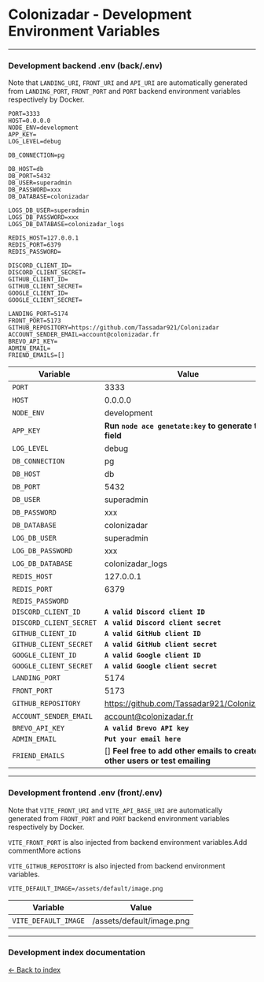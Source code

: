 # Colonizadar - Development Environment Variables

---

### Development backend .env (back/.env)

Note that `LANDING_URI`, `FRONT_URI` and `API_URI` are automatically generated from `LANDING_PORT`, `FRONT_PORT` and `PORT` backend environment variables respectively by Docker.

```
PORT=3333
HOST=0.0.0.0
NODE_ENV=development
APP_KEY=
LOG_LEVEL=debug

DB_CONNECTION=pg

DB_HOST=db
DB_PORT=5432
DB_USER=superadmin
DB_PASSWORD=xxx
DB_DATABASE=colonizadar

LOGS_DB_USER=superadmin
LOGS_DB_PASSWORD=xxx
LOGS_DB_DATABASE=colonizadar_logs

REDIS_HOST=127.0.0.1
REDIS_PORT=6379
REDIS_PASSWORD=

DISCORD_CLIENT_ID=
DISCORD_CLIENT_SECRET=
GITHUB_CLIENT_ID=
GITHUB_CLIENT_SECRET=
GOOGLE_CLIENT_ID=
GOOGLE_CLIENT_SECRET=

LANDING_PORT=5174
FRONT_PORT=5173
GITHUB_REPOSITORY=https://github.com/Tassadar921/Colonizadar
ACCOUNT_SENDER_EMAIL=account@colonizadar.fr
BREVO_API_KEY=
ADMIN_EMAIL=
FRIEND_EMAILS=[]
```

| Variable                | Value                                                                       |
|-------------------------|-----------------------------------------------------------------------------|
| `PORT`                  | 3333                                                                        |
| `HOST`                  | 0.0.0.0                                                                     |
| `NODE_ENV`              | development                                                                 |
| `APP_KEY`               | **Run `node ace genetate:key` to generate this field**                      |
| `LOG_LEVEL`             | debug                                                                       |
| `DB_CONNECTION`         | pg                                                                          |
| `DB_HOST`               | db                                                                          |
| `DB_PORT`               | 5432                                                                        |
| `DB_USER`               | superadmin                                                                  |
| `DB_PASSWORD`           | xxx                                                                         |
| `DB_DATABASE`           | colonizadar                                                                 |
| `LOG_DB_USER`           | superadmin                                                                  |
| `LOG_DB_PASSWORD`       | xxx                                                                         |
| `LOG_DB_DATABASE`       | colonizadar_logs                                                            |
| `REDIS_HOST`            | 127.0.0.1                                                                   |
| `REDIS_PORT`            | 6379                                                                        |
| `REDIS_PASSWORD`        |                                                                             |
| `DISCORD_CLIENT_ID`     | **`A valid Discord client ID`**                                             |
| `DISCORD_CLIENT_SECRET` | **`A valid Discord client secret`**                                         |
| `GITHUB_CLIENT_ID`      | **`A valid GitHub client ID`**                                              |
| `GITHUB_CLIENT_SECRET`  | **`A valid GitHub client secret`**                                          |
| `GOOGLE_CLIENT_ID`      | **`A valid Google client ID`**                                              |
| `GOOGLE_CLIENT_SECRET`  | **`A valid Google client secret`**                                          |
| `LANDING_PORT`          | 5174                                                                        |
| `FRONT_PORT`            | 5173                                                                        |
| `GITHUB_REPOSITORY`     | https://github.com/Tassadar921/Colonizadar                                  |
| `ACCOUNT_SENDER_EMAIL`  | account@colonizadar.fr                                                      |
| `BREVO_API_KEY`         | **`A valid Brevo API key`**                                                 |
| `ADMIN_EMAIL`           | **`Put your email here`**                                                   |
| `FRIEND_EMAILS`         | [] **Feel free to add other emails to create other users or test emailing** |

---

### Development frontend .env (front/.env)

Note that `VITE_FRONT_URI` and `VITE_API_BASE_URI` are automatically generated from `FRONT_PORT` and `PORT` backend environment variables respectively by Docker.

`VITE_FRONT_PORT` is also injected from backend environment variables.Add commentMore actions

`VITE_GITHUB_REPOSITORY` is also injected from backend environment variables.

```
VITE_DEFAULT_IMAGE=/assets/default/image.png
```

| Variable                 | Value                                      |
|--------------------------|--------------------------------------------|
| `VITE_DEFAULT_IMAGE`     | /assets/default/image.png                  |

---

### Development index documentation

[&larr; Back to index](index.md)
